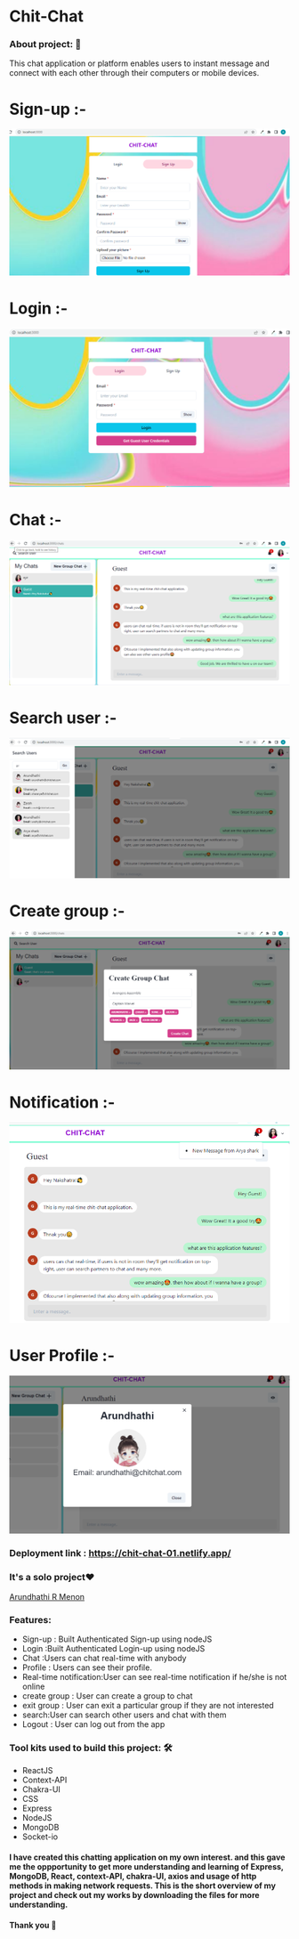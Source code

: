 # Chit-Chat


<h3>About project: 🙌</h3>
This chat application or platform enables users to instant message and connect with each other through their computers or mobile devices.
<h1>Sign-up :-</h1>
<img src="https://github.com/arundhathi6/Chit-Chat/blob/main/images/sign.png" />
<h1>Login :-</h1>
<img src="https://github.com/arundhathi6/Chit-Chat/blob/main/images/login.png"/>
<h1>Chat :-</h1>
<img src="https://github.com/arundhathi6/Chit-Chat/blob/main/images/chat-page.png"/>
<h1>Search user :-</h1>
<img src="https://github.com/arundhathi6/Chit-Chat/blob/main/images/search_user.png"/>
<h1>Create group :-</h1>
<img src="https://github.com/arundhathi6/Chit-Chat/blob/main/images/creating%20group.png"/>
<h1>Notification :-</h1>
<img src="https://github.com/arundhathi6/Chit-Chat/blob/main/images/notification.png"/>
<h1>User Profile :-</h1>
<img src="https://github.com/arundhathi6/Chit-Chat/blob/main/images/use-profile.png"/>

<h3>Deployment link : <a href="https://chit-chat-01.netlify.app/">https://chit-chat-01.netlify.app/</a></h3>
<h3>It's a solo project❤️</h3>
  <a href="https://github.com/arundhathi6">Arundhathi R Menon</a><br>
    
   <h3>Features:</h3>
      <ul>
            <li> Sign-up : Built Authenticated Sign-up using nodeJS</li>
            <li> Login :Built Authenticated Login-up using nodeJS</li>
            <li> Chat  :Users can chat real-time with anybody</li>
            <li> Profile : Users can see their profile.</li>
          <li>Real-time notification:User can see real-time notification if he/she is not online</li>
            <li>create group : User can create a group to chat</li>
   <li>exit group : User can exit a particular group if they are not interested</li>
            <li>search:User can search other users and chat with them</li>
<li>Logout : User can log out from the app</li></ul>
            

   
   <h3>Tool kits used to build this project: 🛠</h3>
  <ul>
 
   <li>ReactJS</li>
   <li>Context-API</li>
   <li>Chakra-UI</li>
   <li>CSS</li>
   <li>Express</li>
   <li>NodeJS</li>
   <li>MongoDB</li>
<li>Socket-io</li></ul>
  <h4>I have created this chatting application on my own interest. and this gave me the oppportunity to get more understanding and learning of Express, MongoDB, React, context-API, chakra-UI, axios and usage of http methods in making network requests. This is the short overview of my project and check out my works by downloading the files for more understanding.</h4>
  <h4>Thank you 🙌</h4>

